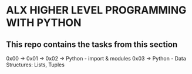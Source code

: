 # ALX HIGHER LEVEL PROGRAMMING WITH PYTHON
## This repo contains the tasks from this section

0x00 ->
0x01 ->
0x02 -> Python - import & modules
0x03 -> Python - Data Structures: Lists, Tuples
